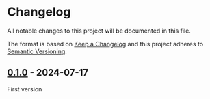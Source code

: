# Changelog
All notable changes to this project will be documented in this file.

The format is based on [Keep a Changelog](https://keepachangelog.com/) and this
project adheres to [Semantic Versioning](https://semver.org/).

## [0.1.0] - 2024-07-17
First version

[0.1.0]: https://github.com/tarugoconf/TOP/releases/tag/v0.1.0
